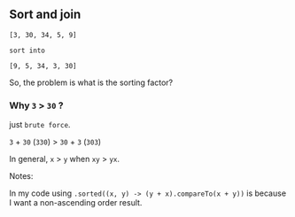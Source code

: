 ## Sort and join

```
[3, 30, 34, 5, 9]

sort into

[9, 5, 34, 3, 30]
```

So, the problem is what is the sorting factor?

### Why `3` > `30` ?

just `brute force`. 

`3` + `30` (`330`)  > `30` + `3` (`303`)

In general, `x` > `y` when `xy` > `yx`.


Notes:

In my code using `.sorted((x, y) -> (y + x).compareTo(x + y))` is because I want a non-ascending order result.
